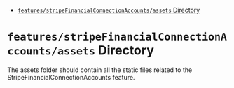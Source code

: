 <!-- START doctoc generated TOC please keep comment here to allow auto update -->
<!-- DON'T EDIT THIS SECTION, INSTEAD RE-RUN doctoc TO UPDATE -->

- [`features/stripeFinancialConnectionAccounts/assets` Directory](#featuresstripefinancialconnectionaccountsassets-directory)

<!-- END doctoc generated TOC please keep comment here to allow auto update -->

# `features/stripeFinancialConnectionAccounts/assets` Directory

The assets folder should contain all the static files related to the StripeFinancialConnectionAccounts feature.
